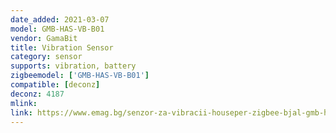 ```yaml
---
date_added: 2021-03-07
model: GMB-HAS-VB-B01
vendor: GamaBit
title: Vibration Sensor
category: sensor
supports: vibration, battery
zigbeemodel: ['GMB-HAS-VB-B01']
compatible: [deconz]
deconz: 4187
mlink: 
link: https://www.emag.bg/senzor-za-vibracii-houseper-zigbee-bjal-gmb-has-vb-b01-white/pd/DGBY4DMBM/
---
```

